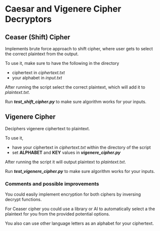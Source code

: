 # Caesar and Vigenere Cipher Decryptors

## Ceaser (Shift) Cipher

Implements brute force approach to shift cipher, where user gets to select the correct plaintext from the output.

To use it, make sure to have the following in the directory

- ciphertext in _ciphertext.txt_
- your alphabet in _input.txt_

After running the script select the correct plaintext, which will add it to _plaintext.txt_.

Run **_test_shift_cipher.py_** to make sure algorithm works for your inputs.

## Vigenere Cipher

Deciphers vigenere ciphertext to plaintext.

To use it,

- have your ciphertext in _ciphertext.txt_ within the directory of the script
- set **ALPHABET** and **KEY** values in **_vigenere_cipher.py_**

After running the script it will output plaintext to _plaintext.txt_.

Run **_test_vigenere_cipher.py_** to make sure algorithm works for your inputs.

### Comments and possible improvements

You could easily implement encryption for both ciphers by inversing decrypt functions.

For Ceaser cipher you could use a library or AI to automatically select a the plaintext for you from the provided potential options.

You also can use other language letters as an alphabet for your ciphertext.
